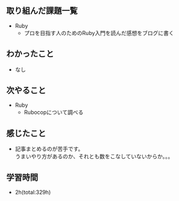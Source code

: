 ## 取り組んだ課題一覧
- Ruby
  - プロを目指す人のためのRuby入門を読んだ感想をブログに書く

## わかったこと
- なし
 
## 次やること
- Ruby
  - Rubocopについて調べる

## 感じたこと
- 記事まとめるのが苦手です。  
  うまいやり方があるのか、それとも数をこなしていないからか。。。

## 学習時間
- 2h(total:329h)
